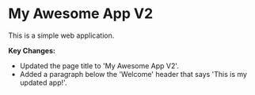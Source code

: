 # My Awesome App V2

This is a simple web application.

**Key Changes:**

*   Updated the page title to 'My Awesome App V2'.
*   Added a paragraph below the 'Welcome' header that says 'This is my updated app!'.